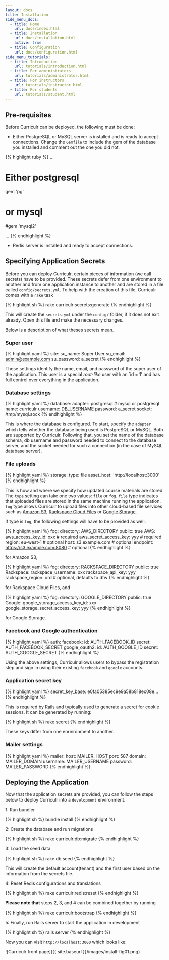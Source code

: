 ```yaml
---
layout: docs
title: Installation
side_menu_docs:
  - title: Home
    url: docs/index.html
  - title: Installation
    url: docs/installation.html
    active: true
  - title: Configuration
    url: docs/configuration.html
side_menu_tutorials:
  - title: Introduction
    url: tutorials/introduction.html
  - title: For administrators
    url: tutorials/administrator.html
  - title: For instructors
    url: tutorials/instructor.html
  - title: For students
    url: tutorials/student.html
---
```


## Pre-requisites
Before Curriculr can be deployed, the following must be done:

- Either PostgreSQL or MySQL server is installed and is ready to accept connections. Change the `Gemfile` to include the gem of the database you installed and comment out the one you did not.

{% highlight ruby %}
...

# Either postgresql  
gem 'pg'
# or mysql
#gem 'mysql2'

...
{% endhighlight %}

- Redis server is installed and ready to accept connections.

## Specifying Application Secrets
Before you can deploy Curriculr, certain pieces of information (we call secrets) have to be provided. These secrets defer from one environment to another and from one application instance to another and are stored in a file called `config/secrets.yml`. To help with the creation of this file, Curriculr comes with a `rake` task

{% highlight sh %}
rake curriculr:secrets:generate
{% endhighlight %}

This will create the `secrets.yml` under the `config/` folder, if it does not exit already. Open this file and make the necessary changes. 

Below is a description of what theses secrets mean.

### Super user
{% highlight yaml %}
site:
  su_name: Super User
  su_email: admin@example.com
  su_password: a_secret
{% endhighlight %}

These settings identify the name, email, and password of the super user of the application. This user is a special *root-like* user with an `id = 1' and has full control over everything in the application.

### Database settings
{% highlight yaml %}
database:
  adapter: postgresql # mysql or postgresql
  name: curriculr
  username: DB_USERNAME
  password: a_secret
  socket: /tmp/mysql.sock
{% endhighlight %}

This is where the database is configured. To start, specify the `adapter` which tells whether the database being used is PostgreSQL or MySQL. Both are supported by Curriculr. Following that, you set the name of the database schema, db username and password needed to connect to the database server, and the socket needed for such a connection (in the case of MySQL database server).

### File uploads
{% highlight yaml %}
storage:
  type: file
  asset_host: 'http://localhost:3000'
{% endhighlight %}

This is how and where we specify how updated course materials are stored. The `type` setting can take one two values: `file` or `fog`. `file` type indicates that uploaded files are stored in the same machine running the application. `fog` type allows Curriculr to upload files into other cloud-based file services such as [Amazon S3](http://aws.amazon.com/s3/), [Rackspace Cloud Files](http://www.rackspace.com/cloud/files/) or [Google Storage](https://cloud.google.com/storage/).

If type is `fog`, the following settings will have to be provided as well.

{% highlight yaml %}
fog:
  directory: AWS_DIRECTORY
  public: true
  AWS:
    aws_access_key_id: xxx                 # required
    aws_secret_access_key: yyy             # required
    region: eu-west-1                      # optional
    host: s3.example.com                   # optional
    endpoint: https://s3.example.com:8080  # optional
{% endhighlight %}

for Amazon S3,

{% highlight yaml %}
fog:
  directory: RACKSPACE_DIRECTORY
  public: true
  Rackspace:
    rackspace_username: xxx
    rackspace_api_key: yyy
    rackspace_region: ord                # optional, defaults to dfw
{% endhighlight %}

for Rackspace Cloud Files, and

{% highlight yaml %}
fog:
  directory: GOOGLE_DIRECTORY
  public: true
  Google:
    google_storage_access_key_id: xxx
    google_storage_secret_access_key: yyy
{% endhighlight %}

for Google Storage.

### Facebook and Google authentication

{% highlight yaml %}
auth: 
  facebook:
    id: AUTH_FACEBOOK_ID
    secret: AUTH_FACEBOOK_SECRET
  google_oauth2:
    id: AUTH_GOOGLE_ID
    secret: AUTH_GOOGLE_SECRET
{% endhighlight %}

Using the above settings, Curriculr allows users to bypass the registration step and sign in using their existing `facebook` and `google` accounts. 

### Application secret key
{% highlight yaml %}
secret_key_base: e0fa05385ec9e9a58b818ec08e...
{% endhighlight %}

This is required by Rails and typically used to generate a secret for cookie sessions. It can be generated by running:

{% highlight sh %}
rake secret
{% endhighlight %}

These keys differ from one enrnironment to another.

### Mailer settings
{% highlight yaml %}
mailer:
  host: MAILER_HOST
  port: 587
  domain: MAILER_DOMAIN
  username: MAILER_USERNAME
  password: MAILER_PASSWORD
{% endhighlight %}

## Deploying the Application
Now that the application secrets are provided, you can follow the steps below to deploy Curriculr into a `development` environment.

1: Run bundler

{% highlight sh %}
bundle install
{% endhighlight %}

2: Create the database and run migrations

{% highlight sh %}
rake curriculr:db:migrate
{% endhighlight %}

3: Load the seed data

{% highlight sh %}
rake db:seed
{% endhighlight %}

This will create the default account(tenant) and the first user based on the information from the secrets file.

4: Reset Redis configurations and translations

{% highlight sh %}
rake curriculr:redis:reset
{% endhighlight %}

**Please note that** steps 2, 3, and 4 can be combined together by running

{% highlight sh %}
rake curriculr:bootstrap
{% endhighlight %}

5: Finally, run Rails server to start the application in development

{% highlight sh %}
rails server
{% endhighlight %}

Now you can visit `http://localhost:3000` which looks like:

![Curriculr front page]({{ site.baseurl }}/images/install-fig01.png)
